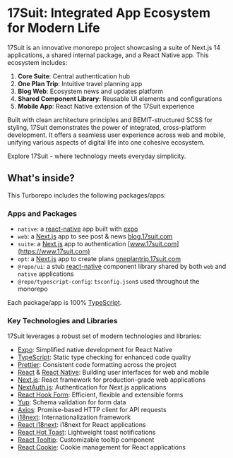 # 17Suit: Integrated App Ecosystem for Modern Life

17Suit is an innovative monorepo project showcasing a suite of Next.js 14 applications, a shared internal package, and a React Native app. This ecosystem includes:

1. **Core Suite**: Central authentication hub
2. **One Plan Trip**: Intuitive travel planning app
3. **Blog Web**: Ecosystem news and updates platform
4. **Shared Component Library**: Reusable UI elements and configurations
5. **Mobile App**: React Native extension of the 17Suit experience

Built with clean architecture principles and BEMIT-structured SCSS for styling, 17Suit demonstrates the power of integrated, cross-platform development. It offers a seamless user experience across web and mobile, unifying various aspects of digital life into one cohesive ecosystem.

Explore 17Suit - where technology meets everyday simplicity.

## What's inside?

This Turborepo includes the following packages/apps:

### Apps and Packages

- `native`: a [react-native](https://reactnative.dev/) app built with [expo](https://docs.expo.dev/)
- `web`: a [Next.js](https://nextjs.org/) app to see post & news [blog.17suit.com](https://blog.17suit.com)
- `suite`: a [Next.js](https://nextjs.org/) app to authentication [www.17suit.com](https://www.17suit.com)
- `opt`: a [Next.js](https://nextjs.org/) app to create plans [oneplantrip.17suit.com](https://oneplantrip.17suit.com)
- `@repo/ui`: a stub [react-native](https://reactnative.dev/) component library shared by both `web` and `native` applications
- `@repo/typescript-config`: `tsconfig.json`s used throughout the monorepo

Each package/app is 100% [TypeScript](https://www.typescriptlang.org/).

### Key Technologies and Libraries

17Suit leverages a robust set of modern technologies and libraries:

- [Expo](https://docs.expo.dev/): Simplified native development for React Native
- [TypeScript](https://www.typescriptlang.org/): Static type checking for enhanced code quality
- [Prettier](https://prettier.io): Consistent code formatting across the project
- [React](https://reactjs.org/) & [React Native](https://reactnative.dev/): Building user interfaces for web and mobile
- [Next.js](https://nextjs.org/): React framework for production-grade web applications
- [NextAuth.js](https://next-auth.js.org/): Authentication for Next.js applications
- [React Hook Form](https://react-hook-form.com/): Efficient, flexible and extensible forms
- [Yup](https://github.com/jquense/yup): Schema validation for form data
- [Axios](https://axios-http.com/): Promise-based HTTP client for API requests
- [i18next](https://www.i18next.com/): Internationalization framework
- [React i18next](https://react.i18next.com/): i18next for React applications
- [React Hot Toast](https://react-hot-toast.com/): Lightweight toast notifications
- [React Tooltip](https://react-tooltip.com/): Customizable tooltip component
- [React Cookie](https://github.com/reactivestack/cookies): Cookie management for React applications
